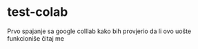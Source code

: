 # test-colab
Prvo spajanje sa google colllab kako bih provjerio da li ovo uošte funkcioniše
čitaj me
